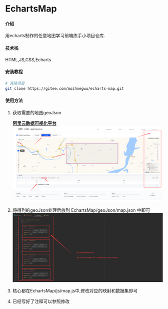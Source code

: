 # EchartsMap

#### 介绍
用echarts制作的任意地图学习前端练手小项目仓库.

#### 技术栈
HTML,JS,CSS,Echarts

#### 安装教程

```bash
# 克隆项目
git clone https://gitee.com/mozhnegwu/echarts-map.git
```

#### 使用方法

1. 获取需要的地图geoJson

   [**阿里云数据可视化平台**](https://datav.aliyun.com/portal/school/atlas/area_selector)	![阿里云大数据可视化平台](./img/aliyun.png)

2. 将得到的geoJson处理后放到 EchartsMap/geoJson/map.json 中即可![** dd **](./img/geojson.png)

3. 核心都在EchartsMap/js/map.js中,修改对应的映射和数据集即可

4. 已经写好了注释可以参照修改